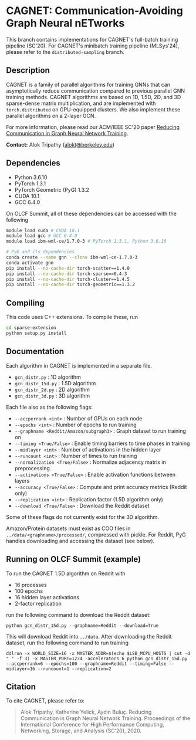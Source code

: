# CAGNET: Communication-Avoiding Graph Neural nETworks

This branch contains implementations for CAGNET's full-batch training pipeline (SC'20). For CAGNET's minibatch training pipeline (MLSys'24), please refer to the `distributed-sampling` branch.

## Description

CAGNET is a family of parallel algorithms for training GNNs that can asymptotically reduce communication compared to previous parallel GNN training methods. CAGNET algorithms are based on 1D, 1.5D, 2D, and 3D sparse-dense matrix multiplication, and are implemented with `torch.distributed` on GPU-equipped clusters. We also implement these parallel algorithms on a 2-layer GCN.


For more information, please read our ACM/IEEE SC'20 paper [Reducing Communication in Graph Neural Network Training](https://arxiv.org/pdf/2005.03300.pdf).

**Contact:** Alok Tripathy (<alokt@berkeley.edu>)

## Dependencies
- Python 3.6.10
- PyTorch 1.3.1
- PyTorch Geometric (PyG) 1.3.2
- CUDA 10.1
- GCC 6.4.0

On OLCF Summit, all of these dependencies can be accessed with the following
```bash
module load cuda # CUDA 10.1
module load gcc # GCC 6.4.0
module load ibm-wml-ce/1.7.0-3 # PyTorch 1.3.1, Python 3.6.10

# PyG and its dependencies
conda create --name gnn --clone ibm-wml-ce-1.7.0-3
conda activate gnn
pip install --no-cache-dir torch-scatter==1.4.0
pip install --no-cache-dir torch-sparse==0.4.3
pip install --no-cache-dir torch-cluster==1.4.5
pip install --no-cache-dir torch-geometric==1.3.2
```

## Compiling

This code uses C++ extensions. To compile these, run

```bash
cd sparse-extension
python setup.py install
```

## Documentation

Each algorithm in CAGNET is implemented in a separate file.
- `gcn_distr.py` : 1D algorithm
- `gcn_distr_15d.py` : 1.5D algorithm
- `gcn_distr_2d.py` : 2D algorithm
- `gcn_distr_3d.py` : 3D algorithm

Each file also as the following flags:

- `--accperrank <int>` : Number of GPUs on each node
- `--epochs <int>`  : Number of epochs to run training
- `--graphname <Reddit/Amazon/subgraph3>` : Graph dataset to run training on
- `--timing <True/False>` : Enable timing barriers to time phases in training
- `--midlayer <int>` : Number of activations in the hidden layer
- `--runcount <int>` : Number of times to run training
- `--normalization <True/False>` : Normalize adjacency matrix in preprocessing
- `--activations <True/False>` : Enable activation functions between layers
- `--accuracy <True/False>` : Compute and print accuracy metrics (Reddit only)
- `--replication <int>` : Replication factor (1.5D algorithm only)
- `--download <True/False>` : Download the Reddit dataset

Some of these flags do not currently exist for the 3D algorithm.

Amazon/Protein datasets must exist as COO files in `../data/<graphname>/processed/`, compressed with pickle. 
For Reddit, PyG handles downloading and accessing the dataset (see below).

## Running on OLCF Summit (example)

To run the CAGNET 1.5D algorithm on Reddit with
- 16 processes
- 100 epochs
- 16 hidden layer activations
- 2-factor replication

run the following command to download the Reddit dataset:

`python gcn_distr_15d.py --graphname=Reddit --download=True`

This will download Reddit into `../data`. After downloading the Reddit dataset, run the following command to run training

`ddlrun -x WORLD_SIZE=16 -x MASTER_ADDR=$(echo $LSB_MCPU_HOSTS | cut -d " " -f 3) -x MASTER_PORT=1234 -accelerators 6 python gcn_distr_15d.py --accperrank=6 --epochs=100 --graphname=Reddit --timing=False --midlayer=16 --runcount=1 --replication=2`

## Citation

To cite CAGNET, please refer to:

> Alok Tripathy, Katherine Yelick, Aydın Buluç. Reducing Communication in Graph Neural Network Training. Proceedings of the International Conference for High Performance Computing, Networking, Storage, and Analysis (SC’20), 2020.
